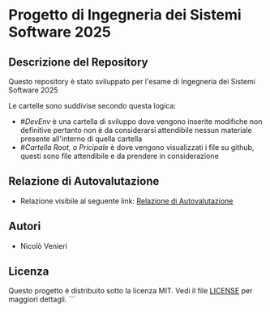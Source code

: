 # Progetto di Ingegneria dei Sistemi Software 2025

## Descrizione del Repository
Questo repository è stato sviluppato per l'esame di Ingegneria dei Sistemi Software 2025

Le cartelle sono suddivise secondo questa logica:
- #*DevEnv* è una cartella di sviluppo dove vengono inserite modifiche non definitive pertanto non è da considerarsi attendibile nessun materiale presente all'interno di quella cartella
- #*Cartella Root, o Pricipale* è dove vengono visualizzati i file su github, questi sono file attendibile e da prendere in considerazione

## Relazione di Autovalutazione
- Relazione visibile al seguente link: [Relazione di Autovalutazione](relazione_autovalutzione.pdf)

## Autori
- Nicolò Venieri

## Licenza
Questo progetto è distribuito sotto la licenza MIT. Vedi il file [LICENSE](LICENSE) per maggiori dettagli.
    ```
